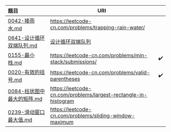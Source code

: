 | 题目                                                         | URI                                                          |      |
| :----------------------------------------------------------- | ------------------------------------------------------------ | ---- |
| [0042-接雨水.md](../../04-leetcode/0042-接雨水.md)           | https://leetcode-cn.com/problems/trapping-rain-water/        |      |
| [0641-设计循环双端队列.md](../../04-leetcode/0641-设计循环双端队列.md) | [设计循环双端队列](https://leetcode-cn.com/problems/design-circular-deque/) |      |
| [0155-最小栈.md](../../04-leetcode/0155-最小栈.md)           | https://leetcode-cn.com/problems/min-stack/submissions/      | ✔️    |
| [0020-有效的括号.md](../../04-leetcode/0020-有效的括号.md)   | https://leetcode-cn.com/problems/valid-parentheses           | ✔️    |
| [0084-柱状图中最大的矩阵.md](../../04-leetcode/0084-柱状图中最大的矩阵.md) | https://leetcode-cn.com/problems/largest-rectangle-in-histogram |      |
| [0239-滑动窗口最大值.md](../../04-leetcode/0239-滑动窗口最大值.md) | https://leetcode-cn.com/problems/sliding-window-maximum      |      |

